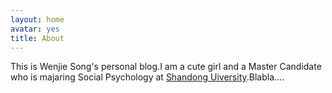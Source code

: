 ```yaml
---
layout: home
avatar: yes
title: About
---
```


This is Wenjie Song's personal blog.I am a cute girl and a Master Candidate  who is majaring Social Psychology at [Shandong Uiversity](http://www.sdu.edu.cn/).Blabla....